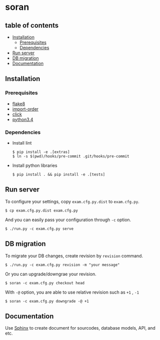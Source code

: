 # soran

## table of contents

 - [Installation](#installation)
   - [Prerequisites](#prerequisites)
   - [Dependencies](#dependencies)
 - [Run server](#run-server)
 - [DB migration](#db-migration)
 - [Documentation](#documentation)

## Installation

### Prerequisites

- [flake8](https://flake8.readthedocs.org/en/2.3.0/)
- [import-order](https://github.com/spoqa/import-order)
- [click](https://github.com/mitsuhiko/click)
- [python3.4](https://docs.python.org/3/)

### Dependencies

 - Install lint

   ```
   $ pip install -e .[extras]
   $ ln -s $(pwd)/hooks/pre-commit .git/hooks/pre-commit
   ```

 - Install python libraries

   ```
   $ pip install . && pip install -e .[tests]
   ```
## Run server

To configure your settings, copy `exam.cfg.py.dist` to `exam.cfg.py`.

    $ cp exam.cfg.py.dist exam.cfg.py

And you can easily pass your configuration through `-c` option.

    $ ./run.py -c exam.cfg.py serve

## DB migration

To migrate your DB changes, create revision by `revision` command.

    $ ./run.py -c exam.cfg.py revision -m "your message"

Or you can upgrade/downgrae your revision.

    $ soran -c exam.cfg.py checkout head

With `-@` option, you are able to use relative revision such as `+1` ,
`-1`

    $ soran -c exam.cfg.py downgrade -@ +1

## Documentation

Use [Sphinx](http://sphinx-doc.org/) to create document for sourcodes,
database models, API, and etc.
